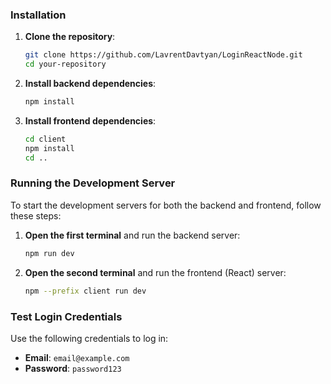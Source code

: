 

### Installation

1. **Clone the repository**:

    ```bash
    git clone https://github.com/LavrentDavtyan/LoginReactNode.git
    cd your-repository
    ```

2. **Install backend dependencies**:

    ```bash
    npm install
    ```

3. **Install frontend dependencies**:

    ```bash
    cd client
    npm install
    cd ..
    ```

### Running the Development Server

To start the development servers for both the backend and frontend, follow these steps:

1. **Open the first terminal** and run the backend server:

    ```bash
    npm run dev
    ```

2. **Open the second terminal** and run the frontend (React) server:

    ```bash
    npm --prefix client run dev
    ```

### Test Login Credentials

Use the following credentials to log in:

- **Email**: `email@example.com`
- **Password**: `password123`


